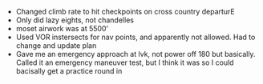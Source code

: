- Changed climb rate to hit checkpoints on cross country departurE
- Only did lazy eights, not chandelles
- moset airwork was at 5500'
- Used VOR instersects for nav points, and apparently not allowed. Had to change and update plan
- Gave me an emergency approach at lvk, not power off 180 but basically. Called it an emergency maneuver test, but I think it was so I could bacisally get a practice round in

